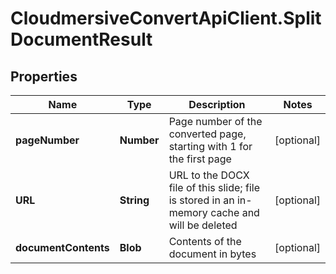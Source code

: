 # CloudmersiveConvertApiClient.SplitDocumentResult

## Properties
Name | Type | Description | Notes
------------ | ------------- | ------------- | -------------
**pageNumber** | **Number** | Page number of the converted page, starting with 1 for the first page | [optional] 
**URL** | **String** | URL to the DOCX file of this slide; file is stored in an in-memory cache and will be deleted | [optional] 
**documentContents** | **Blob** | Contents of the document in bytes | [optional] 


